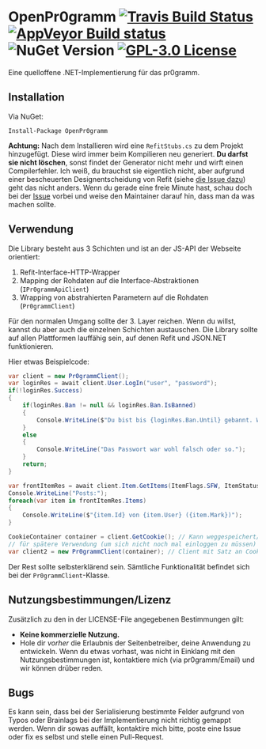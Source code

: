 # OpenPr0gramm [![Travis Build Status](https://travis-ci.com/holzmaster/OpenPr0gramm.svg?branch=master)](https://travis-ci.com/holzmaster/OpenPr0gramm) [![AppVeyor Build status](https://ci.appveyor.com/api/projects/status/uckh08ose23rap7l?svg=true)](https://ci.appveyor.com/project/holzmaster/openpr0gramm) ![NuGet Version](https://img.shields.io/nuget/v/Nuget.Core.svg) [![GPL-3.0 License](https://img.shields.io/github/license/holzmaster/OpenPr0gramm.svg)](https://github.com/holzmaster/OpenPr0gramm/blob/master/LICENSE)
Eine quelloffene .NET-Implementierung für das pr0gramm.

## Installation

Via NuGet:
```
Install-Package OpenPr0gramm
```

**Achtung:** Nach dem Installieren wird eine `RefitStubs.cs` zu dem Projekt hinzugefügt. Diese wird immer beim Kompilieren neu generiert. **Du darfst sie nicht löschen**, sonst findet der Generator nicht mehr und wirft einen Compilerfehler. Ich weiß, du brauchst sie eigentlich nicht, aber aufgrund einer bescheuerten Designentscheidung von Refit (siehe [die Issue dazu](https://github.com/paulcbetts/refit/issues/120)) geht das nicht anders. Wenn du gerade eine freie Minute hast, schau doch bei der [Issue](https://github.com/paulcbetts/refit/issues/120) vorbei und weise den Maintainer darauf hin, dass man da was machen sollte.

## Verwendung
Die Library besteht aus 3 Schichten und ist an der JS-API der Webseite orientiert:

1. Refit-Interface-HTTP-Wrapper
2. Mapping der Rohdaten auf die Interface-Abstraktionen (`IPr0grammApiClient`)
3. Wrapping von abstrahierten Parametern auf die Rohdaten (`Pr0grammClient`)

Für den normalen Umgang sollte der 3. Layer reichen. Wenn du willst, kannst du aber auch die einzelnen Schichten austauschen. Die Library sollte auf allen Plattformen lauffähig sein, auf denen Refit und JSON.NET funktionieren.

Hier etwas Beispielcode:
```C#
var client = new Pr0grammClient();
var loginRes = await client.User.LogIn("user", "password");
if(!loginRes.Success)
{
	if(loginRes.Ban != null && loginRes.Ban.IsBanned)
	{
		Console.WriteLine($"Du bist bis {loginRes.Ban.Until} gebannt. Warum? \"{loginRes.Ban.Reason}\".");
	}
	else
	{
		Console.WriteLine("Das Passwort war wohl falsch oder so.");
	}
	return;
}

var frontItemRes = await client.Item.GetItems(ItemFlags.SFW, ItemStatus.Promoted);
Console.WriteLine("Posts:");
foreach(var item in frontItemRes.Items)
{
	Console.WriteLine($"{item.Id} von {item.User} ({item.Mark})");
}

CookieContainer container = client.GetCookie(); // Kann weggespeichert/serialisiert werden
// für spätere Verwendung (um sich nicht noch mal einloggen zu müssen)
var client2 = new Pr0grammClient(container); // Client mit Satz an Cookies initialisieren
```
Der Rest sollte selbsterklärend sein. Sämtliche Funktionalität befindet sich bei der `Pr0grammClient`-Klasse.

## Nutzungsbestimmungen/Lizenz
Zusätzlich zu den in der LICENSE-File angegebenen Bestimmungen gilt:
- **Keine kommerzielle Nutzung.**
- Hole dir *vorher* die Erlaubnis der Seitenbetreiber, deine Anwendung zu entwickeln.
Wenn du etwas vorhast, was nicht in Einklang mit den Nutzungsbestimmungen ist, kontaktiere mich (via pr0gramm/Email) und wir können drüber reden.

## Bugs
Es kann sein, dass bei der Serialisierung bestimmte Felder aufgrund von Typos oder Brainlags bei der Implementierung nicht richtig gemappt werden. Wenn dir sowas auffällt, kontaktire mich bitte, poste eine Issue oder fix es selbst und stelle einen Pull-Request.

